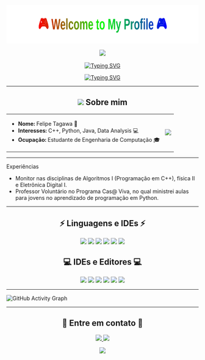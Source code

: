 <div align="center">
  <img src="github-header.svg" width="800" height="100" alt="Welcome to My Profile">
</div>

<p align="center">
  <img src="https://media.tenor.com/QTbcrC893SIAAAAi/solaire.gif">
</p>

<p align="center">
  <a href="https://git.io/typing-svg">
    <img src="https://readme-typing-svg.demolab.com?font=Fira+Code&duration=2000&pause=500&color=FF0000&center=true&vCenter=true&width=435&lines=Backend+Developer" alt="Typing SVG" />
  </a>
</p>
<p align="center">
  <a href="https://git.io/typing-svg">
    <img src="https://readme-typing-svg.demolab.com?font=Fira+Code&duration=2000&pause=500&color=00FF00&center=true&vCenter=true&width=435&lines=Dark+Souls+Fan" alt="Typing SVG" />
  </a>
</p>

---
<h2 align="center"> <img src="https://media.giphy.com/media/hvRJCLFzcasrR4ia7z/giphy.gif" width="25px"> Sobre mim </h2>
<table>
<tr>
<td>

- **Nome:** Felipe Tagawa 🌟 
- **Interesses:** C++, Python, Java, Data Analysis 💻
- **Ocupação:** Estudante de Engenharia de Computação 🎓
</td>
<td>
<img src="https://images-wixmp-ed30a86b8c4ca887773594c2.wixmp.com/f/432780e4-f104-4387-987f-8611d44dc1c4/d7vvhqh-4e2a1787-eccd-41a4-8901-74fed194c309.gif?token=eyJ0eXAiOiJKV1QiLCJhbGciOiJIUzI1NiJ9.eyJzdWIiOiJ1cm46YXBwOjdlMGQxODg5ODIyNjQzNzNhNWYwZDQxNWVhMGQyNmUwIiwiaXNzIjoidXJuOmFwcDo3ZTBkMTg4OTgyMjY0MzczYTVmMGQ0MTVlYTBkMjZlMCIsIm9iaiI6W1t7InBhdGgiOiJcL2ZcLzQzMjc4MGU0LWYxMDQtNDM4Ny05ODdmLTg2MTFkNDRkYzFjNFwvZDd2dmhxaC00ZTJhMTc4Ny1lY2NkLTQxYTQtODkwMS03NGZlZDE5NGMzMDkuZ2lmIn1dXSwiYXVkIjpbInVybjpzZXJ2aWNlOmZpbGUuZG93bmxvYWQiXX0.kAQV85pmLBElRfmTjBEsAd_u8ti8AZ05StJi45st9ew" width="200">
</td>
</tr>
</table>

---

Experiências

- Monitor nas disciplinas de Algoritmos I (Programação em C++), física II e Eletrônica Digital I.
- Professor Voluntário no Programa Cas@ Viva, no qual ministrei aulas para jovens no aprendizado de programação em Python.

---

<h2 align="center">⚡ Linguagens e IDEs ⚡</h2>
<p align="center">
  <img src="https://img.shields.io/badge/C%20-%23A8B9CC.svg?&style=for-the-badge&logo=c&logoColor=white"/>
  <img src="https://img.shields.io/badge/C++%20-%2300599C.svg?&style=for-the-badge&logo=c%2B%2B&logoColor=white"/> 
  <img src="https://img.shields.io/badge/Python%20-%233776AB.svg?&style=for-the-badge&logo=python&logoColor=white"/>
  <img src="https://img.shields.io/badge/Java%20-%23ED8B00.svg?&style=for-the-badge&logo=coffeescript&logoColor=white"/>
  <img src="https://img.shields.io/badge/MySQL%20-%230066B6.svg?&style=for-the-badge&logo=postgresql&logoColor=white"/>
  <img src="https://img.shields.io/badge/Solidity%20-%23363636.svg?&style=for-the-badge&logo=solidity&logoColor=white"/>
</p>

<h2 align="center">💻 IDEs e Editores 💻</h2>
<p align="center">
  <img src="https://img.shields.io/badge/Eclipse%20IDE-%232C2255.svg?&style=for-the-badge&logo=eclipse-ide&logoColor=white"/>
  <img src="https://img.shields.io/badge/IntelliJ%20IDEA-%23000000.svg?&style=for-the-badge&logo=intellij-idea&logoColor=white"/>
  <img src="https://img.shields.io/badge/CLion-%2300A5E0.svg?&style=for-the-badge&logo=clion&logoColor=white"/>
  <img src="https://img.shields.io/badge/PyCharm-%23000000.svg?&style=for-the-badge&logo=pycharm&logoColor=white"/>
  <img src="https://img.shields.io/badge/VS%20Code-%23007ACC.svg?&style=for-the-badge&logo=visual-studio-code&logoColor=white"/>
  <img src="https://img.shields.io/badge/Falcon%20C++-%2300599C.svg?&style=for-the-badge&logo=cplusplus&logoColor=white"/>
</p>

---

![GitHub Activity Graph](https://github-readme-activity-graph.vercel.app/graph?username=OKamizura&theme=github-compact)

---
<h2 align="center">🌟 Entre em contato 🌟</h2>
<p align="center">
  <a href="https://www.linkedin.com/in/felipe-tagawa/">
    <img src="https://img.shields.io/badge/LinkedIn%20-%230077B5.svg?&style=for-the-badge&logo=linkedin&logoColor=white"/>
  </a>
  <a href="mailto:felipe.ft@gec.inatel.br">
    <img src="https://img.shields.io/badge/Email%20-%23D14836.svg?&style=for-the-badge&logo=gmail&logoColor=white"/>
  </a>
</p>

<p align="center">
  <img src="https://komarev.com/ghpvc/?username=OKamizura&color=blueviolet&style=flat-square">
</p>
